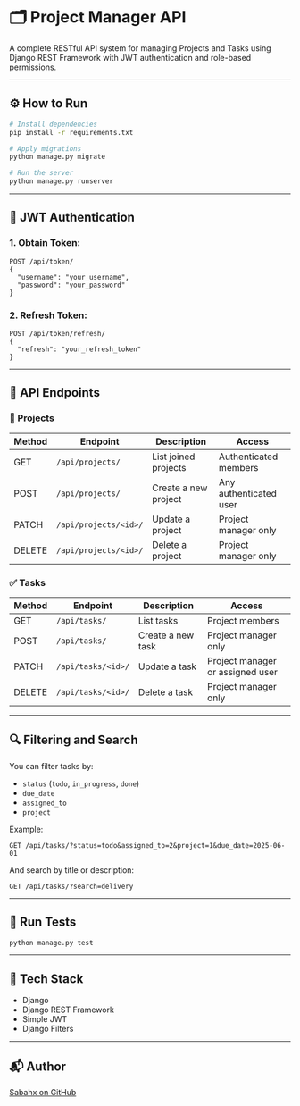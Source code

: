# 🗂️ Project Manager API

A complete RESTful API system for managing Projects and Tasks using Django REST Framework with JWT authentication and role-based permissions.

---

## ⚙️ How to Run

```bash
# Install dependencies
pip install -r requirements.txt

# Apply migrations
python manage.py migrate

# Run the server
python manage.py runserver
```

---

## 🔐 JWT Authentication

### 1. Obtain Token:
```http
POST /api/token/
{
  "username": "your_username",
  "password": "your_password"
}
```

### 2. Refresh Token:
```http
POST /api/token/refresh/
{
  "refresh": "your_refresh_token"
}
```

---

## 🧩 API Endpoints

### 📁 Projects

| Method | Endpoint                  | Description             | Access                 |
|--------|---------------------------|-------------------------|------------------------|
| GET    | `/api/projects/`          | List joined projects    | Authenticated members  |
| POST   | `/api/projects/`          | Create a new project    | Any authenticated user |
| PATCH  | `/api/projects/<id>/`     | Update a project        | Project manager only   |
| DELETE | `/api/projects/<id>/`     | Delete a project        | Project manager only   |

### ✅ Tasks

| Method | Endpoint                  | Description               | Access                                 |
|--------|---------------------------|---------------------------|----------------------------------------|
| GET    | `/api/tasks/`             | List tasks                | Project members                        |
| POST   | `/api/tasks/`             | Create a new task         | Project manager only                   |
| PATCH  | `/api/tasks/<id>/`        | Update a task             | Project manager or assigned user       |
| DELETE | `/api/tasks/<id>/`        | Delete a task             | Project manager only                   |

---

## 🔍 Filtering and Search

You can filter tasks by:

- `status` (`todo`, `in_progress`, `done`)
- `due_date`
- `assigned_to`
- `project`

Example:

```http
GET /api/tasks/?status=todo&assigned_to=2&project=1&due_date=2025-06-01
```

And search by title or description:

```http
GET /api/tasks/?search=delivery
```

---

## 🧪 Run Tests

```bash
python manage.py test
```

---

## 🧰 Tech Stack

- Django
- Django REST Framework
- Simple JWT
- Django Filters

---

## 📬 Author

[Sabahx on GitHub](https://github.com/Sabahx)
